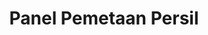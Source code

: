 ---
layout: default
title: Panel Pemetaan Persil
nav_order: 5
parent: Panel GeoKKP-GIS
has_children: false
---